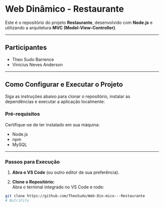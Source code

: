 # Web Dinâmico - Restaurante

Este é o repositório do projeto **Restaurante**, desenvolvido com **Node.js** e utilizando a arquitetura **MVC (Model-View-Controller)**.

---

## Participantes
- Theo Sudo Barrence
- Vinicius Neves Anderson

---

## Como Configurar e Executar o Projeto

Siga as instruções abaixo para clonar o repositório, instalar as dependências e executar a aplicação localmente:

### Pré-requisitos
Certifique-se de ter instalado em sua máquina:
- Node.js
- npm
- MySQL  

---

### Passos para Execução

1. **Abra o VS Code** (ou outro editor de sua preferência).  

2. **Clone o Repositório:**  
Abra o terminal integrado no VS Code e rode:  
```bash
git clone https://github.com/TheoSudo/Web-Din-mico---Restaurante
# NutriFitx
